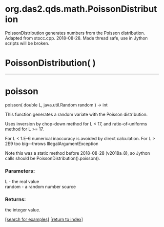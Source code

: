 # org.das2.qds.math.PoissonDistribution

PoissonDistribution generates numbers from the Poisson distribution.
 Adapted from stocc.cpp. 
 2018-08-28.  Made thread safe, use in Jython scripts will be broken.

# PoissonDistribution( )


***
<a name="poisson"></a>
# poisson
poisson( double L, java.util.Random random ) &rarr; int

This function generates a random variate with the Poisson distribution.

 Uses inversion by chop-down method for L &lt; 17, and ratio-of-uniforms
 method for L &gt;= 17.

 For L &lt; 1.E-6 numerical inaccuracy is avoided by direct calculation.
 For L &gt; 2E9 too big--throws IllegalArgumentException
 
 Note this was a static method before 2018-08-28 (v2018a_8), so Jython calls
 should be PoissonDistribution().poisson().

### Parameters:
L - the real value
<br>random - a random number source

### Returns:
the integer value.

<a href="https://github.com/autoplot/dev/search?q=poisson&unscoped_q=poisson">[search for examples]</a>
<a href="https://github.com/autoplot/documentation/blob/master/javadoc/index-all.md">[return to index]</a>

